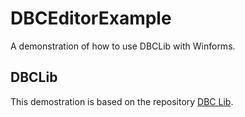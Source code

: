 # DBCEditorExample
A demonstration of how to use DBCLib with Winforms.

## DBCLib
This demostration is based on the repository [DBC Lib](https://github.com/jacobtonder/DBCLib).
